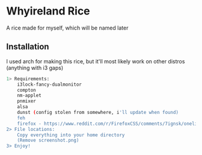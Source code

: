 # Whyireland Rice

A rice made for myself, which will be named later

## Installation

I used arch for making this rice, but it'll most likely work on other distros (anything with i3 gaps)

```bash
1> Requirements:
	i3lock-fancy-dualmonitor
	compton
	nm-applet
	pnmixer
	alsa
	dunst (config stolen from somewhere, i'll update when found)
	feh
	firefox - https://www.reddit.com/r/FirefoxCSS/comments/7ignsk/oneline_flat_interface_dark_light/
2> File locations:
	Copy everything into your home directory
	(Remove screenshot.png)
3> Enjoy!
```
